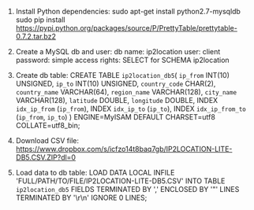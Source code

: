 1. Install Python dependencies:
sudo apt-get install python2.7-mysqldb
sudo pip install https://pypi.python.org/packages/source/P/PrettyTable/prettytable-0.7.2.tar.bz2


2. Create a MySQL db and user:
db name: ip2location
user: client
password: simple
access rights: SELECT for SCHEMA ip2location


3. Create db table:
CREATE TABLE `ip2location_db5`(
	`ip_from` INT(10) UNSIGNED,
	`ip_to` INT(10) UNSIGNED,
	`country_code` CHAR(2),
	`country_name` VARCHAR(64),
	`region_name` VARCHAR(128),
	`city_name` VARCHAR(128),
	`latitude` DOUBLE,
	`longitude` DOUBLE,
	INDEX `idx_ip_from` (`ip_from`),
	INDEX `idx_ip_to` (`ip_to`),
	INDEX `idx_ip_from_to` (`ip_from`, `ip_to`)
) ENGINE=MyISAM DEFAULT CHARSET=utf8 COLLATE=utf8_bin;


4. Download CSV file:
https://www.dropbox.com/s/icfzo14t8baq7gb/IP2LOCATION-LITE-DB5.CSV.ZIP?dl=0


5. Load data to db table:
LOAD DATA LOCAL
	INFILE 'FULL/PATH/TO/FILE/IP2LOCATION-LITE-DB5.CSV'
INTO TABLE
	`ip2location_db5`
FIELDS TERMINATED BY ','
ENCLOSED BY '"'
LINES TERMINATED BY '\r\n'
IGNORE 0 LINES;